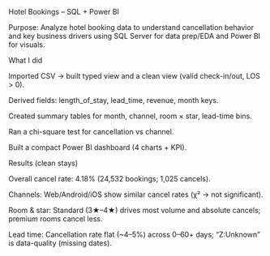 Hotel Bookings – SQL + Power BI

Purpose: Analyze hotel booking data to understand cancellation behavior and key business drivers using SQL Server for data prep/EDA and Power BI for visuals.

What I did

Imported CSV → built typed view and a clean view (valid check-in/out, LOS > 0).

Derived fields: length_of_stay, lead_time, revenue, month keys.

Created summary tables for month, channel, room × star, lead-time bins.

Ran a chi-square test for cancellation vs channel.

Built a compact Power BI dashboard (4 charts + KPI).

Results (clean stays)

Overall cancel rate: 4.18% (24,532 bookings; 1,025 cancels).

Channels: Web/Android/iOS show similar cancel rates (χ² → not significant).

Room & star: Standard (3★–4★) drives most volume and absolute cancels; premium rooms cancel less.

Lead time: Cancellation rate flat (~4–5%) across 0–60+ days; “Z:Unknown” is data-quality (missing dates).
